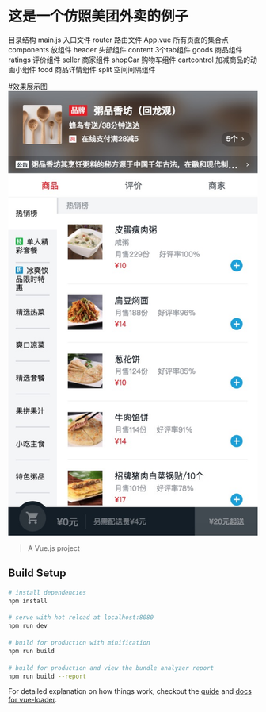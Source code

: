 # 这是一个仿照美团外卖的例子
目录结构
main.js        入口文件
router         路由文件
App.vue        所有页面的集合点
components     放组件
  header       头部组件
  content      3个tab组件
    goods      商品组件
    ratings    评价组件
    seller     商家组件
  shopCar      购物车组件
  cartcontrol  加减商品的动画小组件
  food         商品详情组件
  split        空间间隔组件

#效果展示图
![Image text](https://github.com/liusi888/Meituan-app/raw/master/gitImg/1.png)


> A Vue.js project

## Build Setup

``` bash
# install dependencies
npm install

# serve with hot reload at localhost:8080
npm run dev

# build for production with minification
npm run build

# build for production and view the bundle analyzer report
npm run build --report
```

For detailed explanation on how things work, checkout the [guide](http://vuejs-templates.github.io/webpack/) and [docs for vue-loader](http://vuejs.github.io/vue-loader).
